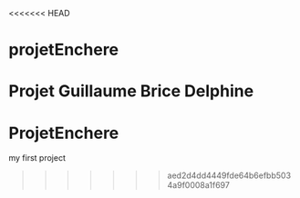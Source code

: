 <<<<<<< HEAD
# projetEnchere
Projet Guillaume Brice Delphine
=======
# ProjetEnchere
my first project
>>>>>>> aed2d4dd4449fde64b6efbb5034a9f0008a1f697
